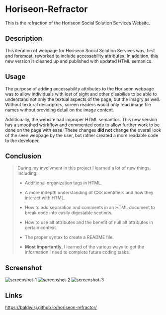 # Horiseon-Refractor

This is the refraction of the Horiseon Social Solution Services Website.

## Description
<p>This iteration of webpage for Horiseon Social Solution Servives was, first and foremost, reworked to include accessability attributes. In addition, this new version is cleaned up and published with updated HTML semanics.</p>

## Usage
The purpose of adding accessability attributes to the Horiseon webpage was to allow individuals with lost of sight and other disabilies to be able to understand not only the textual aspects of the page, but the imagry as well. Without textural descriptors, screen readers would only read image file names without providing detail on the image content.

Additionally, the website had improper HTML semantics. This new version has a smoothed workflow and commented code to allow further work to be done on the page with ease. These changes **did not** change the overall look of the seen webpage by the user, but rather created a more readable code to the developer.

## Conclusion

>During my involvment in this project I learned a lot of new things, including:
>
>* Additional organization tags in HTML.
>
>* A more indepth understanding of CSS identifiers and how they interact with HTML.
>
>* How to add separation and comments in an HTML document to break code into easily digestable sections.
>
>* How to use alt attributes and the benefit of null alt attributes in certain context.
>
>* The proper syntax to create a README file.
>
>* **Most Importantly**, I learned of the various ways to get the information I need to complete future coding tasks.

## Screenshot
![screenshot-1](https://github.com/baldwisj/horiseon-refractor/assets/143659996/a1b5a890-588f-4552-8c97-8b6c17302764)
![screenshot-2](https://github.com/baldwisj/horiseon-refractor/assets/143659996/2e69925a-2578-4981-8e03-1a9c1508a67c)
![screenshot-3](https://github.com/baldwisj/horiseon-refractor/assets/143659996/8de52e6a-7ea6-4526-bc62-c42e5879968c)

## Links
https://baldwisj.github.io/horiseon-refractor/

